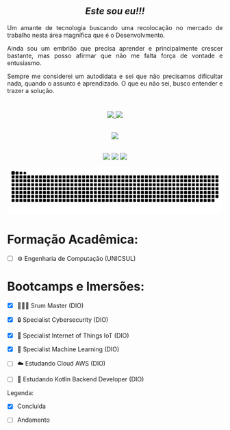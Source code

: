 <span align="center">


## *Este sou eu!!!*

</span>

<span align="justify">
  
Um amante de tecnologia buscando uma recolocação no mercado de trabalho nesta área magnífica que é o Desenvolvmento.

Ainda sou um embrião que precisa aprender e principalmente crescer bastante, mas posso afirmar que não me falta força de vontade e entusiasmo. <br>

  Sempre me considerei um autodidata e sei que não precisamos dificultar nada, quando o assunto é aprendizado.
O que eu não sei, busco entender e trazer a solução.
  
</span>

#

<span align="center">
  
<div align="center">
  <a href="https://github.com/ThomasClerDev">
  <img height="180em" src="https://github-readme-stats.vercel.app/api?username=ThomasClerDev&show_icons=true&theme=codeSTACKr&include_all_commits=true&count_private=true"/>
  <img height="180em" src="https://github-readme-stats.vercel.app/api/top-langs/?username=ThomasClerDev&layout=compact&langs_count=7&theme=codeSTACKr"/>
</div>
<div style="display: inline_block"><br>
<p align="center">
  <a href="https://skillicons.dev">
    <img src="https://skillicons.dev/icons?i=arduino,aws,azure,c,cs,cpp,css,discord,django,dotnet,dynamodb,eclipse,figma,git,github,gitlab,gherkin,gtk,haxe,html,java,js,jenkins,jest,jquery,latex,kubernetes,matlab,maven,mysql,nodejs,postgres,powershell,postgres,py,pytorch,r,react,redux,sass,spring,selenium,tensorflow,ts,unity,v,visualstudio,vscode" />
  </a>
</p>          
</div>
  
  ##
 
<div> 
   <a href="https://www.instagram.com/thomascler/"><img src="https://img.shields.io/badge/-Instagram-%23E4405F?style=for-the-badge&logo=instagram&logoColor=white" target="_blank"></a>
 	  <a href = "mailto:thomasclerdev@gmail.com"><img src="https://img.shields.io/badge/-Gmail-%23333?style=for-the-badge&logo=gmail&logoColor=white" target="_blank"></a>
  <a href="https://www.linkedin.com/in/thomas-cler/" target="_blank"><img src="https://img.shields.io/badge/-LinkedIn-%230077B5?style=for-the-badge&logo=linkedin&logoColor=white" target="_blank"></a> 
 
  ![Snake animation](https://raw.githubusercontent.com/Platane/snk/output/github-contribution-grid-snake.svg)
 
</div>
  
  </span>
  

  
<span align="justify">
 
# Formação Acadêmica:

- [ ] ⚙   Engenharia de Computação (UNICSUL)

# Bootcamps e Imersões:


- [x] 👩🏻‍💼  Srum Master (DIO)

- [x] 🔒  Specialist Cybersecurity (DIO)
  
- [x] 🤖  Specialist Internet of Things IoT (DIO)

- [x] 🚀  Specialist Machine Learning (DIO)

- [ ] ☁️  Estudando Cloud AWS (DIO)
  
- [ ] 📱  Estudando Kotlin Backend Developer (DIO)


  
Legenda:
  
- [x] Concluída
  
- [ ] Andamento
  
</span>
